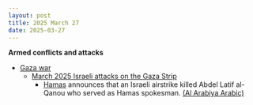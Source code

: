 ```yaml
---
layout: post
title: 2025 March 27
date: 2025-03-27
---
```



**Armed conflicts and attacks**

* [Gaza war](https://en.wikipedia.org/wiki/Gaza_war "Gaza war")
  + [March 2025 Israeli attacks on the Gaza Strip](https://en.wikipedia.org/wiki/March_2025_Israeli_attacks_on_the_Gaza_Strip "March 2025 Israeli attacks on the Gaza Strip")
    - [Hamas](https://en.wikipedia.org/wiki/Hamas "Hamas") announces that an Israeli airstrike killed Abdel Latif al-Qanou who served as Hamas spokesman. [(Al Arabiya Arabic)](https://www.alarabiya.net/arab-and-world/2025/03/27/%D8%AD%D9%85%D8%A7%D8%B3-%D8%AA%D8%B9%D9%84%D9%86-%D9%85%D9%82%D8%AA%D9%84-%D8%A7%D9%84%D9%85%D8%AA%D8%AD%D8%AF%D8%AB-%D8%A8%D8%A7%D8%B3%D9%85%D9%87%D8%A7-%D8%B9%D8%A8%D8%AF-%D8%A7%D9%84%D9%84%D8%B7%D9%8A%D9%81-%D8%A7%D9%84%D9%82%D8%A7%D9%86%D9%88%D8%B9-%D9%81%D9%8A-%D8%BA%D8%A7%D8%B1%D8%A9-%D8%A7%D8%B3%D8%B1%D8%A7%D8%A6%D9%8A%D9%84%D9%8A%D8%A9)

